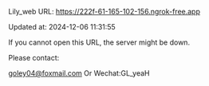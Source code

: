 Lily_web URL: https://222f-61-165-102-156.ngrok-free.app

Updated at: 2024-12-06 11:31:55

If you cannot open this URL, the server might be down.

Please contact: 

goley04@foxmail.com Or Wechat:GL_yeaH